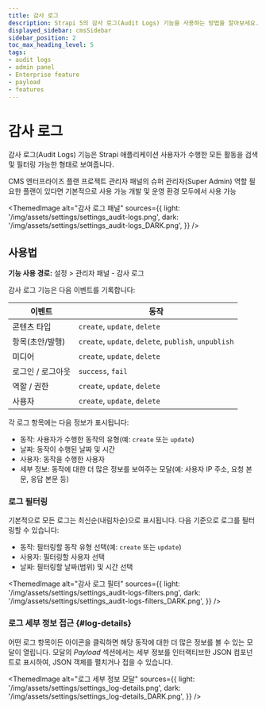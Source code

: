 ```yaml
---
title: 감사 로그
description: Strapi 5의 감사 로그(Audit Logs) 기능을 사용하는 방법을 알아보세요.
displayed_sidebar: cmsSidebar
sidebar_position: 2
toc_max_heading_level: 5
tags:
- audit logs
- admin panel
- Enterprise feature
- payload
- features
---
```


# 감사 로그
<EnterpriseBadge />

<VersionBadge version="4.6.0" />

감사 로그(Audit Logs) 기능은 Strapi 애플리케이션 사용자가 수행한 모든 활동을 검색 및 필터링 가능한 형태로 보여줍니다.

<IdentityCard>
  <IdentityCardItem icon="credit-card" title="플랜">CMS 엔터프라이즈 플랜</IdentityCardItem>
  <IdentityCardItem icon="user" title="역할 및 권한">프로젝트 관리자 패널의 슈퍼 관리자(Super Admin) 역할</IdentityCardItem>
  <IdentityCardItem icon="toggle-right" title="활성화">필요한 플랜이 있다면 기본적으로 사용 가능</IdentityCardItem>
  <IdentityCardItem icon="desktop" title="환경">개발 및 운영 환경 모두에서 사용 가능</IdentityCardItem>
</IdentityCard>

<ThemedImage
  alt="감사 로그 패널"
  sources={{
    light: '/img/assets/settings/settings_audit-logs.png',
    dark: '/img/assets/settings/settings_audit-logs_DARK.png',
  }}
/>

## 사용법

**기능 사용 경로:** <Icon name="gear-six" /> 설정 > 관리자 패널 - 감사 로그

감사 로그 기능은 다음 이벤트를 기록합니다:

| 이벤트 | 동작 |
| --- | --- |
| 콘텐츠 타입 | `create`, `update`, `delete` |
| 항목(초안/발행) | `create`, `update`, `delete`, `publish`, `unpublish` |
| 미디어 | `create`, `update`, `delete` |
| 로그인 / 로그아웃 | `success`, `fail` |
| 역할 / 권한 | `create`, `update`, `delete` |
| 사용자 | `create`, `update`, `delete` |

각 로그 항목에는 다음 정보가 표시됩니다:

- 동작: 사용자가 수행한 동작의 유형(예: `create` 또는 `update`)
- 날짜: 동작이 수행된 날짜 및 시간
- 사용자: 동작을 수행한 사용자
- 세부 정보: 동작에 대한 더 많은 정보를 보여주는 모달(예: 사용자 IP 주소, 요청 본문, 응답 본문 등)


### 로그 필터링

기본적으로 모든 로그는 최신순(내림차순)으로 표시됩니다. 다음 기준으로 로그를 필터링할 수 있습니다:

- 동작: 필터링할 동작 유형 선택(예: `create` 또는 `update`)
- 사용자: 필터링할 사용자 선택
- 날짜: 필터링할 날짜(범위) 및 시간 선택

<ThemedImage
  alt="감사 로그 필터"
  sources={{
    light: '/img/assets/settings/settings_audit-logs-filters.png',
    dark: '/img/assets/settings/settings_audit-logs-filters_DARK.png',
  }}
/>

### 로그 세부 정보 접근 {#log-details}

어떤 로그 항목이든 <Icon name="eye" /> 아이콘을 클릭하면 해당 동작에 대한 더 많은 정보를 볼 수 있는 모달이 열립니다. 모달의 *Payload* 섹션에서는 세부 정보를 인터랙티브한 JSON 컴포넌트로 표시하여, JSON 객체를 펼치거나 접을 수 있습니다.

<ThemedImage
  alt="로그 세부 정보 모달"
  sources={{
    light: '/img/assets/settings/settings_log-details.png',
    dark: '/img/assets/settings/settings_log-details_DARK.png',
  }}
/>
